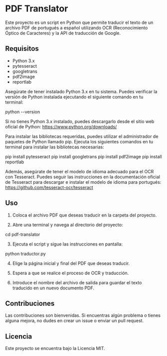 # PDF Translator

Este proyecto es un script en Python que permite traducir el texto de un archivo PDF de portugués a español utilizando OCR (Reconocimiento Óptico de Caracteres) y la API de traducción de Google.

## Requisitos

- Python 3.x
- pytesseract
- googletrans
- pdf2image
- reportlab

Asegúrate de tener instalado Python 3.x en tu sistema. Puedes verificar la versión de Python instalada ejecutando el siguiente comando en tu terminal:

python --version

Si no tienes Python 3.x instalado, puedes descargarlo desde el sitio web oficial de Python: https://www.python.org/downloads/

Para instalar las bibliotecas requeridas, puedes utilizar el administrador de paquetes de Python llamado pip. Ejecuta los siguientes comandos en tu terminal para instalar las bibliotecas necesarias:

pip install pytesseract
pip install googletrans
pip install pdf2image
pip install reportlab

Además, asegúrate de tener el modelo de idioma adecuado para el OCR con Tesseract. Puedes seguir las instrucciones en la documentación oficial de Tesseract para descargar e instalar el modelo de idioma para portugués: https://github.com/tesseract-ocr/tesseract

## Uso

1. Coloca el archivo PDF que deseas traducir en la carpeta del proyecto.

2. Abre una terminal y navega al directorio del proyecto:

cd pdf-translator

3. Ejecuta el script y sigue las instrucciones en pantalla:

python traductor.py

4. Elige la página inicial y final del PDF que deseas traducir.

5. Espera a que se realice el proceso de OCR y traducción.

6. Introduce el nombre del archivo de salida para guardar el texto traducido en un nuevo documento PDF.

## Contribuciones

Las contribuciones son bienvenidas. Si encuentras algún problema o tienes alguna mejora, no dudes en crear un issue o enviar un pull request.

## Licencia

Este proyecto se encuentra bajo la Licencia MIT.
